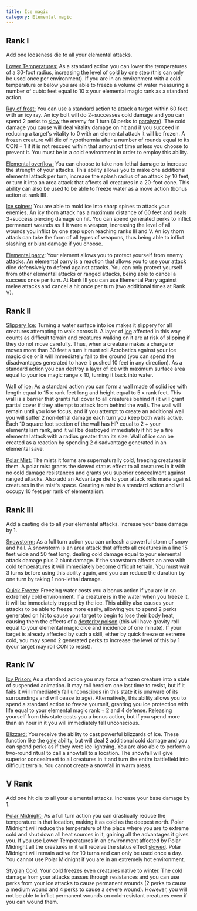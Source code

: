 ```yaml
---
title: Ice magic
category: Elemental magic
---
```


## Rank I

Add one looseness die to all your elemental attacks.

<u>Lower Temperatures:</u> As a standard action you can lower the temperatures of a 30-foot radius, increasing the level of [cold](https://raldamain.com/rules/Reglas%20principales/terreno#%C3%A1rtico) by one step (this can only be used once per environment). If you are in an environment with a cold temperature or below you are able to freeze a volume of water measuring a number of cubic feet equal to 10 x your elemental magic rank as a standard action.

<u>Ray of frost:</u> You can use a standard action to attack a target within 60 feet with an icy ray. An icy bolt will do 2+successes cold damage and you can spend 2 perks to [slow](https://raldamain.com/rules/Reglas%20principales/Efectos%20de%20estado.html#ralentizada) the enemy for 1 turn (4 perks to [paralyze](https://raldamain.com/rules/Reglas%20principales/Efectos%20de%20estado.html#paralizada)). The cold damage you cause will deal vitality damage on hit and if you succeed in reducing a target's vitality to 0 with an elemental attack it will be frozen. A frozen creature will die of hypothermia after a number of rounds equal to its CON + 1 if it is not rescued within that amount of time unless you choose to prevent it. You must be in a cold environment in order to employ this ability.

<u>Elemental overflow:</u> You can choose to take non-lethal damage to increase the strength of your attacks. This ability allows you to make one additional elemental attack per turn, increase the splash radius of an attack by 10 feet, or turn it into an area attack that affects all creatures in a 20-foot cone. This ability can also be used to be able to freeze water as a move action (bonus action at rank III).

<u>Ice spines:</u> You are able to mold ice into sharp spines to attack your enemies. An icy thorn attack has a maximum distance of 60 feet and deals 3+success piercing damage on hit. You can spend generated perks to inflict permanent wounds as if it were a weapon, increasing the level of all wounds you inflict by one step upon reaching ranks III and V. An icy thorn attack can take the form of all types of weapons, thus being able to inflict slashing or blunt damage if you choose.

<u>Elemental parry</u>: Your element allows you to protect yourself from enemy attacks. An elemental parry is a reaction that allows you to use your attack dice defensively to defend against attacks. You can only protect yourself from other elemental attacks or ranged attacks, being able to cancel a success once per turn. At Rank III you can use Elemental Parry against melee attacks and cancel a hit once per turn (two additional times at Rank V).

## Rank II

<u>Slippery Ice:</u> Turning a water surface into ice makes it slippery for all creatures attempting to walk across it. A layer of [ice](https://raldamain.com/rules/Reglas%20principales/terreno#%C3%A1rtico) affected in this way counts as difficult terrain and creatures walking on it are at risk of slipping if they do not move carefully. Thus, when a creature makes a charge or moves more than 30 feet a turn it must roll Acrobatics against your ice magic dice or it will immediately fall to the ground (you can spend the disadvantages generated to have it pushed 10 feet in any direction). As a standard action you can destroy a layer of ice with maximum surface area equal to your ice magic range x 10, turning it back into water. 

<u>Wall of ice:</u> As a standard action you can form a wall made of solid ice with length equal to 15 x rank feet long and height equal to 5 x rank feet. This wall is a barrier that grants full cover to all creatures behind it (it will grant partial cover if they attempt to attack from behind the wall). The wall will remain until you lose focus, and if you attempt to create an additional wall you will suffer 2 non-lethal damage each turn you keep both walls active. Each 10 square foot section of the wall has HP equal to 2 + your elementalism rank, and it will be destroyed immediately if hit by a fire elemental attack with a radius greater than its size. Wall of ice can be created as a reaction by spending 2 disadvantage generated in an elemental save.

<u>Polar Mist:</u> The mists it forms are supernaturally cold, freezing creatures in them. A polar mist grants the slowed status effect to all creatures in it with no cold damage resistances and grants you superior concealment against ranged attacks. Also add an Advantage die to your attack rolls made against creatures in the mist's space. Creating a mist is a standard action and will occupy 10 feet per rank of elementalism.

## Rank III

Add a casting die to all your elemental attacks. Increase your base damage by 1.

<u>Snowstorm:</u> As a full turn action you can unleash a powerful storm of snow and hail. A snowstorm is an area attack that affects all creatures in a line 15 feet wide and 50 feet long, dealing cold damage equal to your elemental attack damage plus 2 blunt damage. If the snowstorm affects an area with cold temperatures it will immediately become difficult terrain. You must wait 3 turns before using this ability again, and you can reduce the duration by one turn by taking 1 non-lethal damage.

<u>Quick Freeze</u>: Freezing water costs you a bonus action if you are in an extremely cold environment. If a creature is in the water when you freeze it, it will be immediately trapped by the ice. This ability also causes your attacks to be able to freeze more easily, allowing you to spend 2 perks generated on hit to cause your target to begin to lose their body heat, causing them the effects of a [dexterity poison](https://raldamain.com/rules/Reglas%20adicionales/venenos_enfermedades.html#veneno-de-des) (this will have gravity roll equal to your elemental magic dice and incidence of one minute). If your target is already affected by such a skill, either by quick freeze or extreme cold, you may spend 2 generated perks to increase the level of this by 1 (your target may roll CON to resist).

## Rank IV 

<u>Icy Prison:</u> As a standard action you may force a frozen creature into a state of suspended animation. It may roll heroism one last time to resist, but if it fails it will immediately fall unconscious (in this state it is unaware of its surroundings and will cease to age). Alternatively, this ability allows you to spend a standard action to freeze yourself, granting you ice protection with life equal to your elemental magic rank + 2 and 4 defense. Releasing yourself from this state costs you a bonus action, but if you spend more than an hour in it you will immediately fall unconscious.

<u>Blizzard:</u> You receive the ability to cast powerful blizzards of ice. These function like the [gale](https://raldamain.com/rules/Rangos/Elementalismo/magia%20de%20aire.html#rango-i) ability, but will deal 2 additional cold damage and you can spend perks as if they were ice lightning. You are also able to perform a two-round ritual to call a snowfall to a location. The snowfall will give superior concealment to all creatures in it and turn the entire battlefield into difficult terrain. You cannot create a snowfall in warm areas.

## V Rank

Add one hit die to all your elemental attacks. Increase your base damage by 1.

<u>Polar Midnight:</u> As a full turn action you can drastically reduce the temperature in that location, making it as cold as the deepest north. Polar Midnight will reduce the temperature of the place where you are to extreme cold and shut down all heat sources in it, gaining all the advantages it gives you. If you use Lower Temperatures in an environment affected by Polar Midnight all the creatures in it will receive the status effect [slowed](https://raldamain.com/rules/Reglas%20principales/Efectos%20de%20estado.html#ralentizada). Polar Midnight will remain active for 10 turns and can only be used once a day. You cannot use Polar Midnight if you are in an extremely hot environment. 

<u>Stygian Cold:</u> Your cold freezes even creatures native to winter. The cold damage from your attacks passes through resistances and you can use perks from your ice attacks to cause permanent wounds (2 perks to cause a medium wound and 4 perks to cause a severe wound). However, you will not be able to inflict permanent wounds on cold-resistant creatures even if you can wound them.